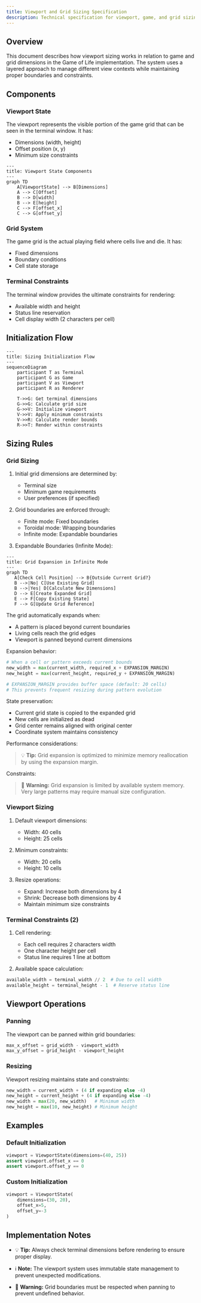 ```yaml
---
title: Viewport and Grid Sizing Specification
description: Technical specification for viewport, game, and grid sizing in Game of Life
---
```


## Overview

This document describes how viewport sizing works in relation to game and grid dimensions in the Game of Life implementation. The system uses a layered approach to manage different view contexts while maintaining proper boundaries and constraints.

## Components

### Viewport State

The viewport represents the visible portion of the game grid that can be seen in the terminal window. It has:

- Dimensions (width, height)
- Offset position (x, y)
- Minimum size constraints

```mermaid
---
title: Viewport State Components
---
graph TD
    A[ViewportState] --> B[Dimensions]
    A --> C[Offset]
    B --> D[width]
    B --> E[height]
    C --> F[offset_x]
    C --> G[offset_y]
```

### Grid System

The game grid is the actual playing field where cells live and die. It has:

- Fixed dimensions
- Boundary conditions
- Cell state storage

### Terminal Constraints

The terminal window provides the ultimate constraints for rendering:

- Available width and height
- Status line reservation
- Cell display width (2 characters per cell)

## Initialization Flow

```mermaid
---
title: Sizing Initialization Flow
---
sequenceDiagram
    participant T as Terminal
    participant G as Game
    participant V as Viewport
    participant R as Renderer
    
    T->>G: Get terminal dimensions
    G->>G: Calculate grid size
    G->>V: Initialize viewport
    V->>V: Apply minimum constraints
    V->>R: Calculate render bounds
    R->>T: Render within constraints
```

## Sizing Rules

### Grid Sizing

1. Initial grid dimensions are determined by:
    - Terminal size
    - Minimum game requirements
    - User preferences (if specified)

2. Grid boundaries are enforced through:
    - Finite mode: Fixed boundaries
    - Toroidal mode: Wrapping boundaries
    - Infinite mode: Expandable boundaries

3. Expandable Boundaries (Infinite Mode):

```mermaid
---
title: Grid Expansion in Infinite Mode
---
graph TD
   A[Check Cell Position] --> B{Outside Current Grid?}
   B -->|No| C[Use Existing Grid]
   B -->|Yes| D[Calculate New Dimensions]
   D --> E[Create Expanded Grid]
   E --> F[Copy Existing State]
   F --> G[Update Grid Reference]
```

The grid automatically expands when:

- A pattern is placed beyond current boundaries
- Living cells reach the grid edges
- Viewport is panned beyond current dimensions

Expansion behavior:

```python
# When a cell or pattern exceeds current bounds
new_width = max(current_width, required_x + EXPANSION_MARGIN)
new_height = max(current_height, required_y + EXPANSION_MARGIN)

# EXPANSION_MARGIN provides buffer space (default: 20 cells)
# This prevents frequent resizing during pattern evolution
```

State preservation:

- Current grid state is copied to the expanded grid
- New cells are initialized as dead
- Grid center remains aligned with original center
- Coordinate system maintains consistency

Performance considerations:

> 💡 **Tip:** Grid expansion is optimized to minimize memory reallocation by using the expansion margin.

Constraints:

> 🚨 **Warning:** Grid expansion is limited by available system memory. Very large patterns may require manual size configuration.

### Viewport Sizing

1. Default viewport dimensions:
    - Width: 40 cells
    - Height: 25 cells

2. Minimum constraints:
    - Width: 20 cells
    - Height: 10 cells

3. Resize operations:
    - Expand: Increase both dimensions by 4
    - Shrink: Decrease both dimensions by 4
    - Maintain minimum size constraints

### Terminal Constraints (2)

1. Cell rendering:
    - Each cell requires 2 characters width
    - One character height per cell
    - Status line requires 1 line at bottom

2. Available space calculation:

```python
available_width = terminal_width // 2  # Due to cell width
available_height = terminal_height - 1  # Reserve status line
```

## Viewport Operations

### Panning

The viewport can be panned within grid boundaries:

```python
max_x_offset = grid_width - viewport_width
max_y_offset = grid_height - viewport_height
```

### Resizing

Viewport resizing maintains state and constraints:

```python
new_width = current_width + (4 if expanding else -4)
new_height = current_height + (4 if expanding else -4)
new_width = max(20, new_width)   # Minimum width
new_height = max(10, new_height) # Minimum height
```

## Examples

### Default Initialization

```python
viewport = ViewportState(dimensions=(40, 25))
assert viewport.offset_x == 0
assert viewport.offset_y == 0
```

### Custom Initialization

```python
viewport = ViewportState(
    dimensions=(30, 20),
    offset_x=5,
    offset_y=-3
)
```

## Implementation Notes

* 💡 **Tip:** Always check terminal dimensions before rendering to ensure proper display.

* ℹ️ **Note:** The viewport system uses immutable state management to prevent unexpected modifications.

* 🚨 **Warning:** Grid boundaries must be respected when panning to prevent undefined behavior.
